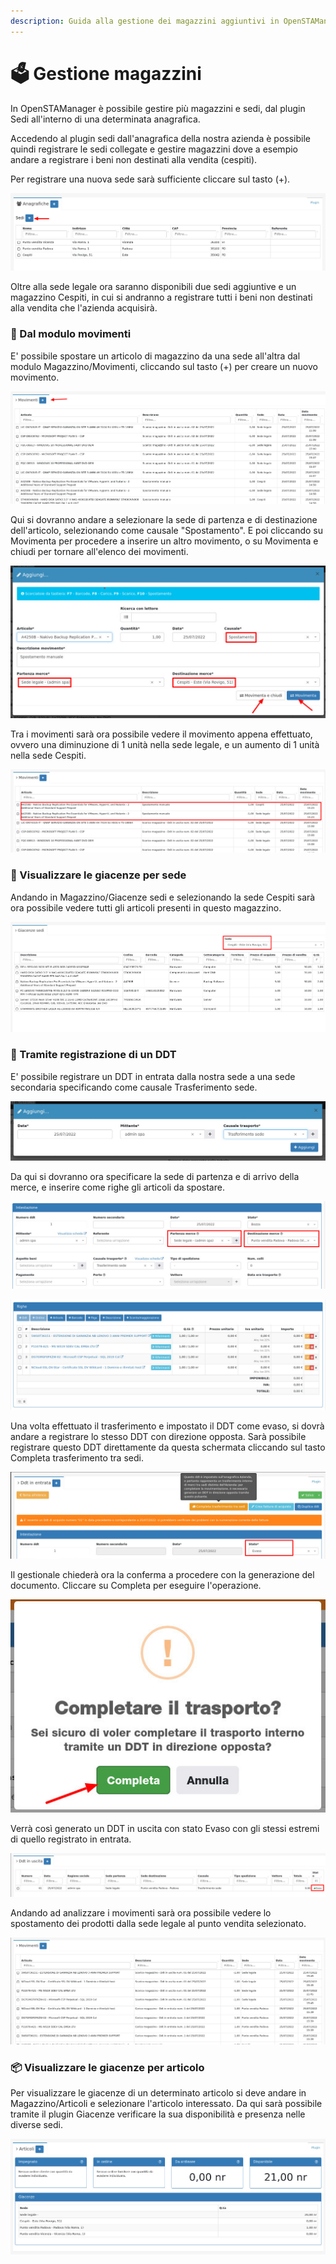```yaml
---
description: Guida alla gestione dei magazzini aggiuntivi in OpenSTAManager
---
```


# 🗳 Gestione magazzini

In OpenSTAManager è possibile gestire più magazzini e sedi, dal plugin Sedi all'interno di una determinata anagrafica.

Accedendo al plugin sedi dall'anagrafica della nostra azienda è possibile quindi registrare le sedi collegate e gestire magazzini dove a esempio andare a registrare i beni non destinati alla vendita (cespiti).

Per registrare una nuova sede sarà sufficiente cliccare sul tasto (+).

![](<../../.gitbook/assets/immagine (12).png>)

Oltre alla sede legale ora saranno disponibili due sedi aggiuntive e un magazzino Cespiti, in cui si andranno a registrare tutti i beni non destinati alla vendita che l'azienda acquisirà.

### 🚚 Dal modulo movimenti

E' possibile spostare un articolo di magazzino da una sede all'altra dal modulo Magazzino/Movimenti, cliccando sul tasto (+) per creare un nuovo movimento.

![](<../../.gitbook/assets/immagine (4).png>)

Qui si dovranno andare a selezionare la sede di partenza e di destinazione dell'articolo, selezionando come causale "Spostamento". E poi cliccando su Movimenta per procedere a inserire un altro movimento, o su Movimenta e chiudi per tornare all'elenco dei movimenti.

![](<../../.gitbook/assets/immagine (403).png>)

Tra i movimenti sarà ora possibile vedere il movimento appena effettuato, ovvero una diminuzione di 1 unità nella sede legale, e un aumento di 1 unità nella sede Cespiti.

![](<../../.gitbook/assets/immagine (14).png>)

### 🏡 Visualizzare le giacenze per sede

Andando in Magazzino/Giacenze sedi e selezionando la sede Cespiti sarà ora possibile vedere tutti gli articoli presenti in questo magazzino.

![](<../../.gitbook/assets/immagine (17).png>)

### 🧾 Tramite registrazione di un DDT

E' possibile registrare un DDT in entrata dalla nostra sede a una sede secondaria specificando come causale Trasferimento sede.

![](<../../.gitbook/assets/immagine (392).png>)

Da qui si dovranno ora specificare la sede di partenza e di arrivo della merce, e inserire come righe gli articoli da spostare.

![](<../../.gitbook/assets/immagine (5).png>)

![](<../../.gitbook/assets/immagine (397).png>)

Una volta effettuato il trasferimento e impostato il DDT come evaso, si dovrà andare a registrare lo stesso DDT con direzione opposta. Sarà possibile registrare questo DDT direttamente da questa schermata cliccando sul tasto Completa trasferimento tra sedi.

![](<../../.gitbook/assets/immagine (388).png>)

Il gestionale chiederà ora la conferma a procedere con la generazione del documento. Cliccare su Completa per eseguire l'operazione.

&#x20;                                                                <img src="../../.gitbook/assets/immagine (384).png" alt="" data-size="original">



Verrà così generato un DDT in uscita con stato Evaso con gli stessi estremi di quello registrato in entrata.

![](<../../.gitbook/assets/immagine (25).png>)

Andando ad analizzare i movimenti sarà ora possibile vedere lo spostamento dei prodotti dalla sede legale al punto vendita selezionato.

![](<../../.gitbook/assets/immagine (124).png>)

### 📦 Visualizzare le giacenze per articolo

Per visualizzare le giacenze di un determinato articolo si deve andare in Magazzino/Articoli e selezionare l'articolo interessato. Da qui sarà possibile tramite il plugin Giacenze verificare la sua disponibilità e presenza nelle diverse sedi.

![](<../../.gitbook/assets/immagine (390).png>)
